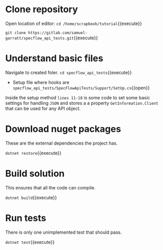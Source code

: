 # Clone repository

Open location of editor:
`cd /home/scrapbook/tutorial`{{execute}}

`git clone https://gitlab.com/samuel-garratt/specflow_api_tests.git`{{execute}}

# Understand basic files

Navigate to created foler. `cd specflow_api_tests`{{execute}}

* Setup file where hooks are `specflow_api_tests/SpecFlowApiTests/Support/SetUp.cs`{{open}}

Inside the setup method `lines 11-18` is some code to set some basic settings for handling `JSON` and stores a a property `GetInformation.Client` that can be used 
for any API object.

# Download nuget packages

These are the external dependencies the project has.

`dotnet restore`{{execute}} 

# Build solution

This ensures that all the code can compile.

`dotnet build`{{execute}}

# Run tests

There is only one unimplemented test that should pass.

`dotnet test`{{execute}}
